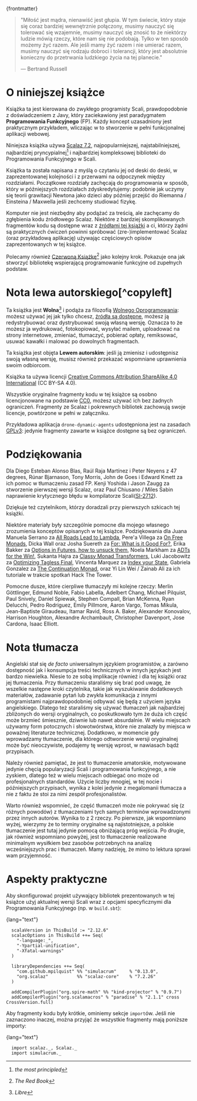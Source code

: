 {frontmatter}

> "Miłość jest mądra, nienawiść jest głupia. W tym świecie, który staje się
> coraz bardziej wewnętrznie połączony, musimy nauczyć się tolerować się 
> wzajemnie, musimy nauczyć się znosić to że niektórzy ludzie mówią rzeczy,
> które nam się nie podobają. Tylko w ten sposób możemy żyć razem. Ale jeśli
> mamy żyć razem i nie umierać razem, musimy nauczyć się rodzaju dobroci
> i tolerancji, który jest absolutnie konieczny do przetrwania ludzkiego życia
> na tej planecie."
> 
> ― Bertrand Russell


# O niniejszej książce

Książka ta jest kierowana do zwykłego programisty Scali, prawdopodobnie z
doświadczeniem z Javy, który zaciekawiony jest paradygmatem **Programowania Funkcyjnego** (FP).
Każdy koncept uzasadniony jest praktycznym przykładem, wliczając w to stworzenie w pełni funkcjonalnej aplikacji
webowej.

Niniejsza książka używa [Scalaz 7.2](https://github.com/scalaz/scalaz), najpopularniejszej, najstabilniejszej,
najbardziej pryncypialnej[^principled] i najbardziej kompleksowej biblioteki do Programowania Funkcyjnego w Scali.

[^principled]: _the most principled_

Książka ta została napisana z myślą o czytaniu jej od deski do deski, w zaprezentowanej kolejności i z 
przerwami na odpoczynek między rozdziałami. Początkowe rozdziały zachęcają do programowania w sposób, który
w późniejszych rozdziałach zdyskredytujemy: podobnie jak uczymy się teorii grawitacji Newtona jako dzieci
aby później przejść do Riemanna / Einsteina / Maxwella jeśli zechcemy studiować fizykę.

Komputer nie jest niezbędny aby podążać za treścią, ale zachęcamy do zgłębienia kodu źródłowego Scalaz. Niektóre z bardziej
skomplikowanych fragmentów kodu są dostępne wraz z [źródłami tej książki](https://github.com/fommil/fpmortals/)  a
ci, którzy żądni są praktycznych ćwiczeń powinni spróbować (zre-)implementować Scalaz (oraz przykładową aplikację)
używając częściowych opisów zaprezentowanych w tej książce.

Polecamy również [Czerwoną Książkę](https://www.manning.com/books/functional-programming-in-scala)[^redbook] jako kolejny krok. 
Pokazuje ona jak stworzyć bibliotekę wspierającą programowanie funkcyjne od zupełnych podstaw.

[^redbook]: _The Red Book_


# Nota lewa autorskiego[^copyleft]

[^copleft]: _Copyleft notice_. Nie mogliśmy się powstrzymać.

Ta książka jest **Wolna**[^libre] i podąża za filozofią [Wolnego Oprogramowania](https://www.gnu.org/philosophy/free-sw.en.html):
możesz używać jej jak tylko chcesz, [źródła są dostępne](https://github.com/fommil/fpmortals/), możesz ją redystrybuować 
oraz dystrybuować swoją własną wersję. Oznacza to że możesz ja wydrukować, fotokopiować, wysyłać mailem, uploadować 
na strony internetowe, zmieniać, tłumaczyć, pobierać opłaty, remiksować, usuwać kawałki i malować po dowolnych fragmentach.

[^libre]: _Libre_

Ta książka jest objęta **Lewem autorskim**: jeśli ją zmienisz i udostępnisz swoją własną wersję, musisz również przekazać
wspomniane uprawnienia swoim odbiorcom.

Książka ta używa licencji [Creative Commons Attribution ShareAlike 4.0 International](https://creativecommons.org/licenses/by-sa/4.0/legalcode) 
(CC BY-SA 4.0).

Wszystkie oryginalne fragmenty kodu w tej książce są osobno licencjonowane na podstawie [CC0](https://wiki.creativecommons.org/wiki/CC0),
możesz używać ich bez żadnych ograniczeń. Fragmenty ze Scalaz i pokrewnych bibliotek zachowują swoje licencje, powtórzone w pełni w załączniku.

Przykładowa aplikacja `drone-dynamic-agents` udostępniona jest na zasadach [GPLv3](https://www.gnu.org/licenses/gpl-3.0.en.html):
jedynie fragmenty zawarte w książce dostępne są bez ograniczeń. 


# Podziękowania

Dla Diego Esteban Alonso Blas, Raúl Raja Martínez i Peter Neyens z 47
degrees, Rúnar Bjarnason, Tony Morris, John de Goes i Edward Kmett
za ich pomoc w tłumaczeniu zasad FP. Kenji Yoshida i
Jason Zaugg za stworzenie pierwszej wersji Scalaz, oraz Paul Chiusano /
Miles Sabin naprawienie krytycznego błędu w kompilatorze Scali([SI-2712](https://issues.scala-lang.org/browse/SI-2712)).

Dziękuje też czytelnikom, którzy doradzali przy pierwszych szkicach tej książki.

Niektóre materiały były szczególnie pomocne dla mojego własnego zrozumienia konceptów opisanych w tej książce.
Podziękowania dla Juana Manuela Serrano za [All Roads Lead to Lambda](https://skillsmatter.com/skillscasts/9904-london-scala-march-meetup#video), 
Pere'a Villega za [On Free Monads](http://perevillega.com/understanding-free-monads), 
Dicka Wall oraz Josha Suereth za [For: What is it Good For?](https://www.youtube.com/watch?v=WDaw2yXAa50), 
Erika Bakker za [Options in Futures, how to unsuck them](https://www.youtube.com/watch?v=hGMndafDcc8),
Noela Markham za [ADTs for the Win!](https://www.47deg.com/presentations/2017/06/01/ADT-for-the-win/), 
Sukanta Hajra za [Classy Monad Transformers](https://www.youtube.com/watch?v=QtZJATIPB0k),
Luki Jacobowitz za [Optimizing Tagless Final](https://lukajcb.github.io/blog/functional/2018/01/03/optimizing-tagless-final.html), 
Vincenta Marquez za [Index your State](https://www.youtube.com/watch?v=JPVagd9W4Lo), 
Gabriela Gonzalez za [The Continuation Monad](http://www.haskellforall.com/2012/12/the-continuation-monad.html), 
oraz Yi Lin Wei / Zainab Ali za ich tutoriale w trakcie spotkań Hack The Tower.

Pomocne dusze, które cierpliwe tłumaczyły mi kolejne rzeczy: Merlin Göttlinger, Edmund
Noble, Fabio Labella, Adelbert Chang, Michael Pilquist, Paul Snively, Daniel
Spiewak, Stephen Compall, Brian McKenna, Ryan Delucchi, Pedro Rodriguez, Emily
Pillmore, Aaron Vargo, Tomas Mikula, Jean-Baptiste Giraudeau, Itamar Ravid, Ross
A. Baker, Alexander Konovalov, Harrison Houghton, Alexandre Archambault,
Christopher Davenport, Jose Cardona, Isaac Elliott.

# Nota tłumacza

Angielski stał się _de facto_ uniwersalnym językiem programistów, a zarówno dostępność jak i konsumpcja treści 
technicznych w innych językach jest bardzo niewielka. Niesie to ze sobą implikacje również i dla tej książki 
oraz jej tłumaczenia. Przy tłumaczeniu staraliśmy się brać pod uwagę, że wszelkie następne kroki czytelnika, 
takie jak wyszukiwanie dodatkowych materiałów, zadawanie pytań lub zwykła komunikacja z innymi programistami
najprawdopodobniej odbywać się będą z użyciem języka angielskiego. Dlatego też staraliśmy się używać tłumaczeń jak 
najbardziej zbliżonych do wersji oryginalnych, co poskutkowało tym że duża ich część może brzmieć śmiesznie, dziwnie lub
nawet absurdalnie. W wielu miejscach używamy form potocznych i słowotwórstwa, które nie znalazły by miejsca w 
poważnej literaturze technicznej. Dodatkowo, w momencie gdy wprowadzamy tłumaczenie, dla którego odtworzenie 
wersji oryginalnej może być nieoczywiste, podajemy tę wersję wprost, w nawiasach bądź przypisach.

Należy również pamiętać, że jest to tłumaczenie amatorskie, motywowane jedynie chęcią popularyzacji Scali i 
programowania funkcyjnego, a nie zyskiem, dlatego też w wielu miejscach odbiegać ono może od profesjonalnych
standardów. Użycie liczby mnogiej, w tej nocie i późniejszych przypisach, wynika z kolei jedynie z megalomanii 
tłumacza a nie z faktu że stoi za nimi zespół profesjonalistów.

Warto również wspomnieć, że część tłumaczeń może nie pokrywać się (z różnych powodów) z tłumaczeniami tych samych terminów
wprowadzonymi przez innych autorów. Wynika to z 2 rzeczy. Po pierwsze, jak wspomniano wyżej, wierzymy że
to terminy oryginalne są najistotniejsze, a polskie tłumaczenie jest tutaj jedynie pomocą obniżającą próg wejścia. Po drugie,
jak również wspomniano powyżej, jest to tłumaczenie realizowane minimalnym wysiłkiem bez zasobów potrzebnych na analizę
wcześniejszych prac i tłumaczeń. Mamy nadzieję, że mimo to lektura sprawi wam przyjemność.


# Aspekty praktyczne

Aby skonfigurować projekt używający bibliotek prezentowanych w tej książce użyj aktualnej wersji Scali wraz
z opcjami specyficznymi dla Programowania Funkcyjnego (np. w `build.sbt`):

{lang="text"}
~~~~~~~~
  scalaVersion in ThisBuild := "2.12.6"
  scalacOptions in ThisBuild ++= Seq(
    "-language:_",
    "-Ypartial-unification",
    "-Xfatal-warnings"
  )
  
  libraryDependencies ++= Seq(
    "com.github.mpilquist" %% "simulacrum"     % "0.13.0",
    "org.scalaz"           %% "scalaz-core"    % "7.2.26"
  )
  
  addCompilerPlugin("org.spire-math" %% "kind-projector" % "0.9.7")
  addCompilerPlugin("org.scalamacros" % "paradise" % "2.1.1" cross CrossVersion.full)
~~~~~~~~

Aby fragmenty kodu były krótkie, ominiemy sekcje `import`ów. Jeśli nie zaznaczono inaczej,
można przyjąć że wszystkie fragmenty mają poniższe importy:

{lang="text"}
~~~~~~~~
  import scalaz._, Scalaz._
  import simulacrum._
~~~~~~~~


